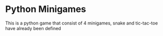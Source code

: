 # Python Minigames

This is a python game that consist of 4 minigames, snake and tic-tac-toe have already been defined